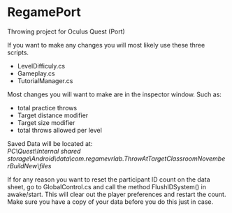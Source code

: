 # RegamePort
Throwing project for Oculus Quest (Port) 

If you want to make any changes you will most likely use these three scripts.

- LevelDifficuly.cs
- Gameplay.cs
- TutorialManager.cs

Most changes you will want to make are in the inspector window. Such as:

- total practice throws
- Target distance modifier
- Target size modifier
- total throws allowed per level

Saved Data will be located at:<br/> 
*PC\Quest\Internal shared storage\Android\data\com.regamevrlab.ThrowAtTargetClassroomNovemberBuildNew\files*

If for any reason you want to reset the participant ID count on the data sheet, go to GlobalControl.cs and call the method FlushIDSystem() in awake/start.
This will clear out the player preferences and restart the count. Make sure you have a copy of your data before you do this just in case.
